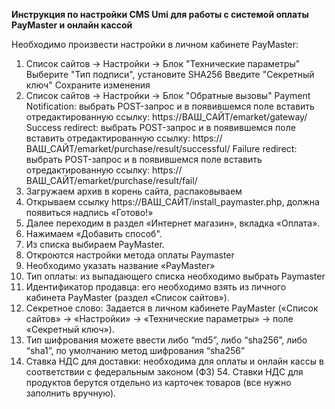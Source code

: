 **Инструкция по настройки CMS Umi для работы с системой оплаты PayMaster и онлайн кассой** 

Необходимо произвести настройки в личном кабинете PayMaster:
1.	 Список сайтов -> Настройки -> Блок "Технические параметры"
 Выберите "Тип подписи", установите SHA256
 Введите "Секретный ключ"
               Сохраните изменения
2.	 Список сайтов -> Настройки -> Блок "Обратные вызовы"
               Payment Notification: выбрать POST-запрос и в появившемся поле вставить отредактированную ссылку:
    https://ВАШ_САЙТ/emarket/gateway/
               Success redirect: выбрать POST-запрос и в появившемся поле вставить отредактированную ссылку:
    https://ВАШ_САЙТ/emarket/purchase/result/successful/
               Failure redirect: выбрать POST-запрос и в появившемся поле вставить отредактированную ссылку:
    https://ВАШ_САЙТ/emarket/purchase/result/fail/
1.	Загружаем архив в корень сайта, распаковываем
2.	Открываем ссылку https://ВАШ_САЙТ/install_paymaster.php, должна появиться надпись «Готово!»
3.	Далее переходим в раздел «Интернет магазин», вкладка «Оплата».
4.	Нажимаем «Добавить способ".
5.	Из списка выбираем PayMaster.
6.	Откроются настройки метода оплаты Paymaster  
7.	Необходимо указать название «PayMaster»
8.	Тип оплаты: из выпадающего списка необходимо выбрать Paymaster
9.	Идентификатор продавца: его необходимо взять из личного кабинета PayMaster (раздел «Список сайтов»).
10.	Секретное слово: Задается в личном кабинете PayMaster («Список сайтов» -> «Настройки» -> «Технические параметры» -> поле «Секретный ключ»).
11.	Тип шифрования можете ввести либо “md5”, либо “sha256”, либо “sha1”, по умолчанию метод шифрования “sha256”
12.	Ставка НДС для доставки: необходима для оплаты и онлайн кассы в соответствии с федеральным законом (ФЗ) 54. Ставки НДС для продуктов берутся отдельно из карточек товаров (все нужно заполнить вручную).
